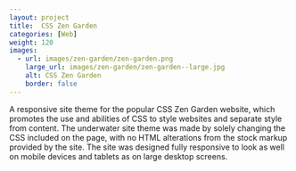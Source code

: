 ```yaml
---
layout: project
title:  CSS Zen Garden
categories: [Web]
weight: 120
images:
  - url: images/zen-garden/zen-garden.png
    large_url: images/zen-garden/zen-garden--large.jpg
    alt: CSS Zen Garden
    border: false
---
```


A responsive site theme for the popular CSS Zen Garden website, which promotes the use and abilities of CSS to style websites and separate style from content. The underwater site theme was made by solely changing the CSS included on the page, with no HTML alterations from the stock markup provided by the site. The site was designed fully responsive to look as well on mobile devices and tablets as on large desktop screens.